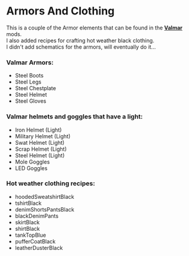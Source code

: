 <!--Read this in github to have all the visuals and formatting: https://github.com/manux32/7dtdSdxMods/tree/master/Manux_ArmorsAndClothing-->
# Armors And Clothing
This is a couple of the Armor elements that can be found in the [**Valmar**](https://7daystodie.com/forums/showthread.php?32219-Valmar-s-Mod-Collection) mods.  
I also added recipes for crafting hot weather black clothing.  
I didn't add schematics for the armors, will eventually do it...  

### Valmar Armors:
- Steel Boots
- Steel Legs
- Steel Chestplate
- Steel Helmet
- Steel Gloves

### Valmar helmets and goggles that have a light:
- Iron Helmet (Light)
- Military Helmet (Light)
- Swat Helmet (Light)
- Scrap Helmet (Light)
- Steel Helmet (Light)
- Mole Goggles
- LED Goggles

### Hot weather clothing recipes:
- hoodedSweatshirtBlack
- tshirtBlack
- denimShortsPantsBlack
- blackDenimPants
- skirtBlack
- shirtBlack
- tankTopBlue
- pufferCoatBlack
- leatherDusterBlack

	
